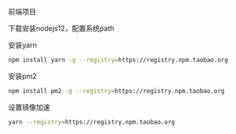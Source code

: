 前端项目

下载安装nodejs12，配置系统path



安装yarn

```bash
npm install yarn -g --registry=https://registry.npm.taobao.org
```

安装pm2

```bash
npm install pm2 -g --registry=https://registry.npm.taobao.org
```

设置镜像加速

```bash
yarn --registry=https://registry.npm.taobao.org
```


